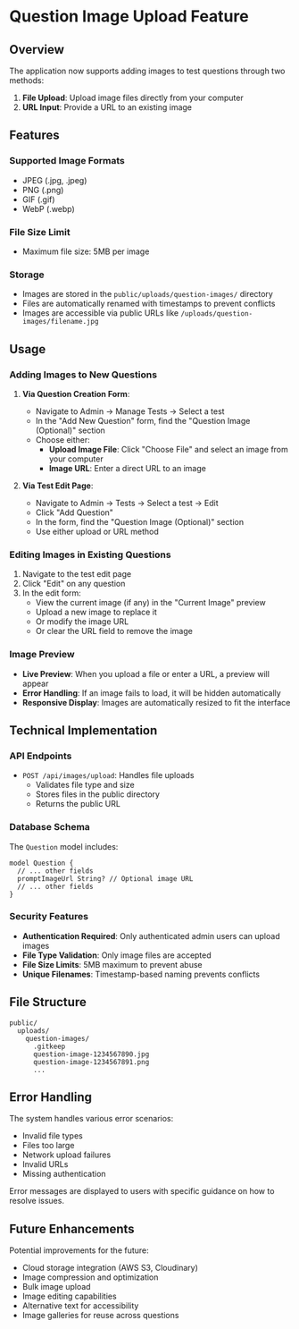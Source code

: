 # Question Image Upload Feature

## Overview

The application now supports adding images to test questions through two methods:
1. **File Upload**: Upload image files directly from your computer
2. **URL Input**: Provide a URL to an existing image

## Features

### Supported Image Formats
- JPEG (.jpg, .jpeg)
- PNG (.png)
- GIF (.gif)
- WebP (.webp)

### File Size Limit
- Maximum file size: 5MB per image

### Storage
- Images are stored in the `public/uploads/question-images/` directory
- Files are automatically renamed with timestamps to prevent conflicts
- Images are accessible via public URLs like `/uploads/question-images/filename.jpg`

## Usage

### Adding Images to New Questions

1. **Via Question Creation Form**:
   - Navigate to Admin → Manage Tests → Select a test
   - In the "Add New Question" form, find the "Question Image (Optional)" section
   - Choose either:
     - **Upload Image File**: Click "Choose File" and select an image from your computer
     - **Image URL**: Enter a direct URL to an image

2. **Via Test Edit Page**:
   - Navigate to Admin → Tests → Select a test → Edit
   - Click "Add Question"
   - In the form, find the "Question Image (Optional)" section
   - Use either upload or URL method

### Editing Images in Existing Questions

1. Navigate to the test edit page
2. Click "Edit" on any question
3. In the edit form:
   - View the current image (if any) in the "Current Image" preview
   - Upload a new image to replace it
   - Or modify the image URL
   - Or clear the URL field to remove the image

### Image Preview

- **Live Preview**: When you upload a file or enter a URL, a preview will appear
- **Error Handling**: If an image fails to load, it will be hidden automatically
- **Responsive Display**: Images are automatically resized to fit the interface

## Technical Implementation

### API Endpoints

- `POST /api/images/upload`: Handles file uploads
  - Validates file type and size
  - Stores files in the public directory
  - Returns the public URL

### Database Schema

The `Question` model includes:
```prisma
model Question {
  // ... other fields
  promptImageUrl String? // Optional image URL
  // ... other fields
}
```

### Security Features

- **Authentication Required**: Only authenticated admin users can upload images
- **File Type Validation**: Only image files are accepted
- **File Size Limits**: 5MB maximum to prevent abuse
- **Unique Filenames**: Timestamp-based naming prevents conflicts

## File Structure

```
public/
  uploads/
    question-images/
      .gitkeep
      question-image-1234567890.jpg
      question-image-1234567891.png
      ...
```

## Error Handling

The system handles various error scenarios:
- Invalid file types
- Files too large
- Network upload failures
- Invalid URLs
- Missing authentication

Error messages are displayed to users with specific guidance on how to resolve issues.

## Future Enhancements

Potential improvements for the future:
- Cloud storage integration (AWS S3, Cloudinary)
- Image compression and optimization
- Bulk image upload
- Image editing capabilities
- Alternative text for accessibility
- Image galleries for reuse across questions 